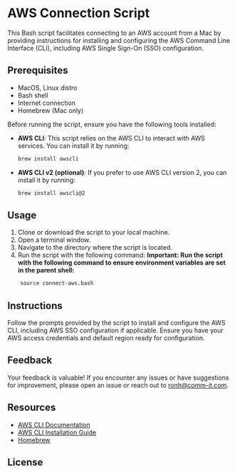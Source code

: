# AWS Connection Script

This Bash script facilitates connecting to an AWS account from a Mac by providing instructions for installing and configuring the AWS Command Line Interface (CLI), including AWS Single Sign-On (SSO) configuration.

## Prerequisites

- MacOS, Linux distro
- Bash shell
- Internet connection
- Homebrew (Mac only)

Before running the script, ensure you have the following tools installed:
- **AWS CLI**: This script relies on the AWS CLI to interact with AWS services. You can install it by running:
    ```bash
    brew install awscli
    ```

- **AWS CLI v2 (optional)**: If you prefer to use AWS CLI version 2, you can install it by running:
    ```bash
    brew install awscli@2
    ```

## Usage

1. Clone or download the script to your local machine.
2. Open a terminal window.
3. Navigate to the directory where the script is located.
4. Run the script with the following command:
**Important: Run the script with the following command to ensure environment variables are set in the parent shell:**

```diff
    source connect-aws.bash
```

## Instructions

Follow the prompts provided by the script to install and configure the AWS CLI, including AWS SSO configuration if applicable. Ensure you have your AWS access credentials and default region ready for configuration.

## Feedback

Your feedback is valuable! If you encounter any issues or have suggestions for improvement, please open an issue or reach out to [ronh@comm-it.com](ronh@comm-it.com).

## Resources

- [AWS CLI Documentation](https://docs.aws.amazon.com/cli/latest/userguide/cli-configure-files.html)
- [AWS CLI Installation Guide](https://docs.aws.amazon.com/cli/latest/userguide/install-cliv2.html)
- [Homebrew](https://brew.sh/)

## License

